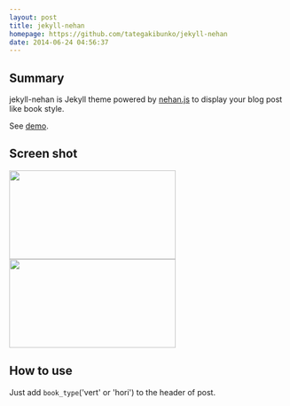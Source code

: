 ```yaml
---
layout: post
title: jekyll-nehan
homepage: https://github.com/tategakibunko/jekyll-nehan
date: 2014-06-24 04:56:37
---
```

## Summary

jekyll-nehan is Jekyll theme powered by [nehan.js](https://github.com/tategakibunko/nehan.js) to display your blog post like book style.

See [demo](http://tb.antiscroll.com/static/jekyll-nehan/).

## Screen shot

<img src="https://raw.github.com/tategakibunko/jekyll-nehan/master/assets/sshot-hori.png" width="300" height="160" />

<img src="https://raw.github.com/tategakibunko/jekyll-nehan/master/assets/sshot-vert.png" width="300" height="160" />

## How to use

Just add <code>book_type</code>('vert' or 'hori') to the header of post.

```YAML
